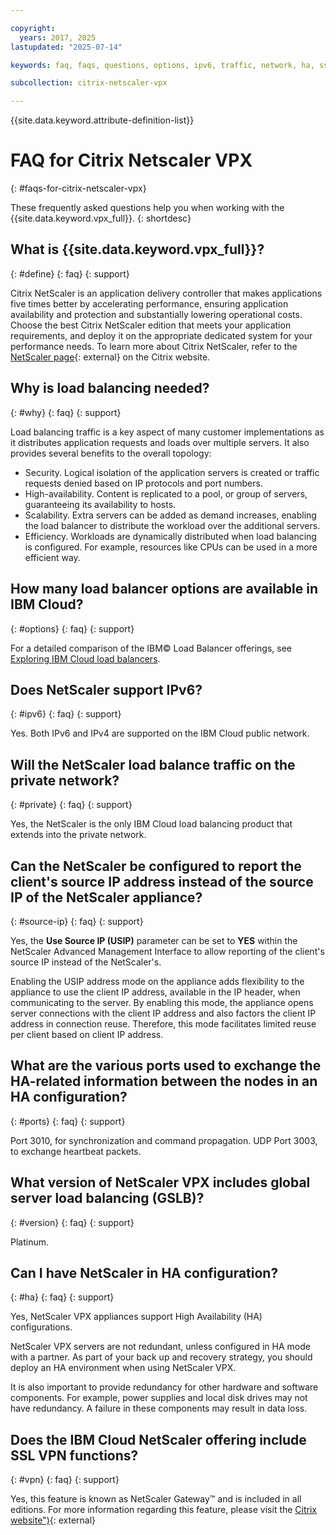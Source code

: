 ```yaml
---

copyright:
  years: 2017, 2025
lastupdated: "2025-07-14"

keywords: faq, faqs, questions, options, ipv6, traffic, network, ha, ssl, vpn

subcollection: citrix-netscaler-vpx

---
```


{{site.data.keyword.attribute-definition-list}}

# FAQ for Citrix Netscaler VPX
{: #faqs-for-citrix-netscaler-vpx}

These frequently asked questions help you when working with the {{site.data.keyword.vpx_full}}.
{: shortdesc}

## What is {{site.data.keyword.vpx_full}}?
{: #define}
{: faq}
{: support}

Citrix NetScaler is an application delivery controller that makes applications five times better by accelerating performance, ensuring application availability and protection and substantially lowering operational costs. Choose the best Citrix NetScaler edition that meets your application requirements, and deploy it on the appropriate dedicated system for your performance needs. To learn more about Citrix NetScaler, refer to the [NetScaler page](https://www.netscaler.com){: external} on the Citrix website.

## Why is load balancing needed?
{: #why}
{: faq}
{: support}

Load balancing traffic is a key aspect of many customer implementations as it distributes application requests and loads over multiple servers. It also provides several benefits to the overall topology:

* Security. Logical isolation of the application servers is created or traffic requests denied based on IP protocols and port numbers.
* High-availability. Content is replicated to a pool, or group of servers, guaranteeing its availability to hosts.
* Scalability. Extra servers can be added as demand increases, enabling the load balancer to distribute the workload over the additional servers.
* Efficiency. Workloads are dynamically distributed when load balancing is configured. For example, resources like CPUs can be used in a more efficient way.

## How many load balancer options are available in IBM Cloud?
{: #options}
{: faq}
{: support}

For a detailed comparison of the IBM© Load Balancer offerings, see [Exploring IBM Cloud load balancers](/docs/loadbalancer-service?topic=loadbalancer-service-explore).

## Does NetScaler support IPv6?
{: #ipv6}
{: faq}
{: support}

Yes. Both IPv6 and IPv4 are supported on the IBM Cloud public network.

## Will the NetScaler load balance traffic on the private network?
{: #private}
{: faq}
{: support}

Yes, the NetScaler is the only IBM Cloud load balancing product that extends into the private network.

## Can the NetScaler be configured to report the client's source IP address instead of the source IP of the NetScaler appliance?
{: #source-ip}
{: faq}
{: support}

Yes, the **Use Source IP (USIP)** parameter can be set to **YES** within the NetScaler Advanced Management Interface to allow reporting of the client's source IP instead of the NetScaler's.

Enabling the USIP address mode on the appliance adds flexibility to the appliance to use the client IP address, available in the IP header, when communicating to the server. By enabling this mode, the appliance opens server connections with the client IP address and also factors the client IP address in connection reuse. Therefore, this mode facilitates limited reuse per client based on client IP address.

## What are the various ports used to exchange the HA-related information between the nodes in an HA configuration?
{: #ports}
{: faq}
{: support}

Port 3010, for synchronization and command propagation. UDP Port 3003, to exchange heartbeat packets.

## What version of NetScaler VPX includes global server load balancing (GSLB)?
{: #version}
{: faq}
{: support}

Platinum.

## Can I have NetScaler in HA configuration?
{: #ha}
{: faq}
{: support}

Yes, NetScaler VPX appliances support High Availability (HA) configurations.

NetScaler VPX servers are not redundant, unless configured in HA mode with a partner. As part of your back up and recovery strategy, you should deploy an HA environment when using NetScaler VPX.

It is also important to provide redundancy for other hardware and software components. For example, power supplies and local disk drives may not have redundancy. A failure in these components may result in data loss.

## Does the IBM Cloud NetScaler offering include SSL VPN functions?
{: #vpn}
{: faq}
{: support}

Yes, this feature is known as NetScaler Gateway™ and is included in all editions.  For more information regarding this feature, please visit the [Citrix website")](https://www.netscaler.com){: external}
